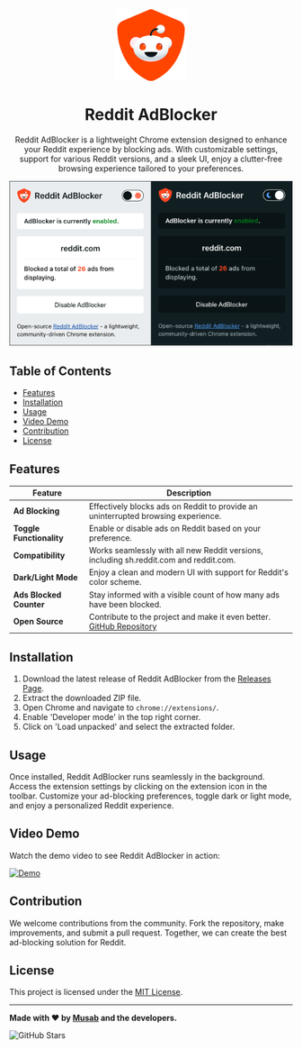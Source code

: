 <div align="center">
  <img src="./images/icon-128.png" alt="Reddit AdBlocker Logo">
  <h1>Reddit AdBlocker</h1>
  <p>Reddit AdBlocker is a lightweight Chrome extension designed to enhance your Reddit experience by blocking ads. With customizable settings, support for various Reddit versions, and a sleek UI, enjoy a clutter-free browsing experience tailored to your preferences.</p>
  <img src="./images/demo.png" alt="Reddit AdBlocker Demo" width="643">
</div>

## Table of Contents

- [Features](#features)
- [Installation](#installation)
- [Usage](#usage)
- [Video Demo](#video-demo)
- [Contribution](#contribution)
- [License](#license)

## Features

| Feature                | Description                                                                                   |
| ---------------------- | --------------------------------------------------------------------------------------------- |
| **Ad Blocking**        | Effectively blocks ads on Reddit to provide an uninterrupted browsing experience.             |
| **Toggle Functionality**| Enable or disable ads on Reddit based on your preference.                                     |
| **Compatibility**      | Works seamlessly with all new Reddit versions, including sh.reddit.com and reddit.com.        |
| **Dark/Light Mode**     | Enjoy a clean and modern UI with support for Reddit's color scheme.                            |
| **Ads Blocked Counter** | Stay informed with a visible count of how many ads have been blocked.                           |
| **Open Source**         | Contribute to the project and make it even better. [GitHub Repository](https://github.com/musabdev/reddit-adblocker) |

## Installation

1. Download the latest release of Reddit AdBlocker from the [Releases Page](https://github.com/musabdev/reddit-adblocker/releases).
2. Extract the downloaded ZIP file.
3. Open Chrome and navigate to `chrome://extensions/`.
4. Enable 'Developer mode' in the top right corner.
5. Click on 'Load unpacked' and select the extracted folder.

## Usage

Once installed, Reddit AdBlocker runs seamlessly in the background. Access the extension settings by clicking on the extension icon in the toolbar. Customize your ad-blocking preferences, toggle dark or light mode, and enjoy a personalized Reddit experience.

## Video Demo

Watch the demo video to see Reddit AdBlocker in action:

[![Demo](./images/demo-thumbnail.png)](https://youtu.be/example)

## Contribution

We welcome contributions from the community. Fork the repository, make improvements, and submit a pull request. Together, we can create the best ad-blocking solution for Reddit.

## License

This project is licensed under the [MIT License](LICENSE).

---

**Made with ❤️ by [Musab](https://musabdev.com) and the developers.**

![GitHub Stars](https://img.shields.io/github/stars/musabdev/reddit-adblocker.svg?style=social)
